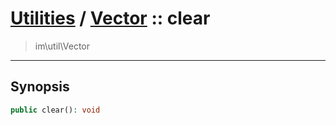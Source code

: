 # [Utilities](util.md) / [Vector](util-Vector.md) :: clear
 > im\util\Vector
____

## Synopsis
```php
public clear(): void
```
